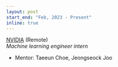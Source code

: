 ```yaml
---
layout: post
start_end: "Feb, 2023 - Present"
inline: true
---
```


[NVIDIA](https://nvidia.com/) (Remote) \
*Machine learning engineer intern*
- Mentor: Taeeun Choe, Jeongseock Joo